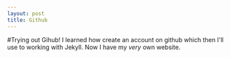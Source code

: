 ```yaml
---
layout: post
title: Github
---
```


#Trying out Gihub!
I learned how create an account on github which then I'll use to working with Jekyll. Now I have my _very_ own website.
